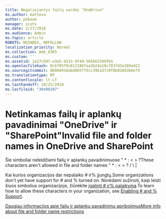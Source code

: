 ```yaml
---
title: Negaliojantys failų vardai "OneDrive"
ms.author: matteva
author: pebaum
manager: scotv
ms.date: 2/27/2018
ms.audience: Admin
ms.topic: article
ROBOTS: NOINDEX, NOFOLLOW
localization_priority: Normal
ms.collection: Adm_O365
ms.custom: ''
ms.assetid: 1e27cb97-e3e5-4533-9f49-585b63399fb5
ms.openlocfilehash: 0cbf05f9c0121867aa3b24a10c7037d3a189ad22
ms.sourcegitcommit: 0b06093dabd685f76cc39b1d7c0f8b03883b6e79
ms.translationtype: MT
ms.contentlocale: lt-LT
ms.lasthandoff: 10/25/2019
ms.locfileid: "36498207"
---
```

# <a name="invalid-file-and-folder-names-in-onedrive-and-sharepoint"></a><span data-ttu-id="26bac-102">Netinkamas failų ir aplankų pavadinimai "OneDrive" ir "SharePoint"</span><span class="sxs-lookup"><span data-stu-id="26bac-102">Invalid file and folder names in OneDrive and SharePoint</span></span>

<span data-ttu-id="26bac-103">Šie simboliai neleidžiami failų ir aplankų pavadinimuose " \* : \< \> ?</span><span class="sxs-lookup"><span data-stu-id="26bac-103">These characters aren't allowed in file and folder names " \* : \< \> ?</span></span> <span data-ttu-id="26bac-104">/ \ |</span><span class="sxs-lookup"><span data-stu-id="26bac-104"></span></span> 
  
<span data-ttu-id="26bac-105">Kai kurios organizacijos dar nepalaiko # ir% įjungtų.</span><span class="sxs-lookup"><span data-stu-id="26bac-105">Some organizations don't yet have support for # and % turned on.</span></span> <span data-ttu-id="26bac-106">Norėdami sužinoti, kaip leisti šiuos simbolius organizacijoje, žiūrėkite [įgalinti # ir% palaikymą](https://go.microsoft.com/fwlink/?linkid=862611).</span><span class="sxs-lookup"><span data-stu-id="26bac-106">To learn how to allow these characters in your organization, see [Enabling # and % Support](https://go.microsoft.com/fwlink/?linkid=862611).</span></span> 
  
[<span data-ttu-id="26bac-107">Daugiau informacijos apie failų ir aplankų pavadinimų apribojimus</span><span class="sxs-lookup"><span data-stu-id="26bac-107">More info about file and folder name restrictions</span></span>](https://go.microsoft.com/fwlink/?linkid=866430)
  

